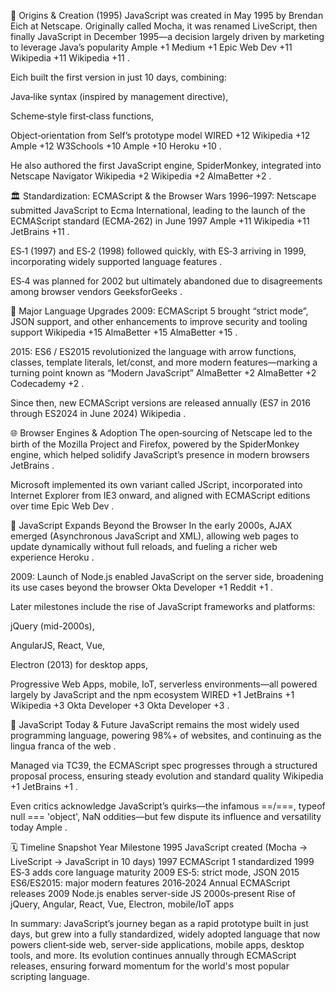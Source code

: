 🚀 Origins & Creation (1995)
JavaScript was created in May 1995 by Brendan Eich at Netscape. Originally called Mocha, it was renamed LiveScript, then finally JavaScript in December 1995—a decision largely driven by marketing to leverage Java’s popularity 
Ample
+1
Medium
+1
Epic Web Dev
+11
Wikipedia
+11
Wikipedia
+11
.

Eich built the first version in just 10 days, combining:

Java‑like syntax (inspired by management directive),

Scheme‑style first‑class functions,

Object‑orientation from Self’s prototype model 
WIRED
+12
Wikipedia
+12
Ample
+12
W3Schools
+10
Ample
+10
Heroku
+10
.

He also authored the first JavaScript engine, SpiderMonkey, integrated into Netscape Navigator 
Wikipedia
+2
Wikipedia
+2
AlmaBetter
+2
.

🏛️ Standardization: ECMAScript & the Browser Wars
1996–1997: Netscape submitted JavaScript to Ecma International, leading to the launch of the ECMAScript standard (ECMA‑262) in June 1997 
Ample
+11
Wikipedia
+11
JetBrains
+11
.

ES‑1 (1997) and ES‑2 (1998) followed quickly, with ES‑3 arriving in 1999, incorporating widely supported language features .

ES‑4 was planned for 2002 but ultimately abandoned due to disagreements among browser vendors 
GeeksforGeeks
.

🧰 Major Language Upgrades
2009: ECMAScript 5 brought “strict mode”, JSON support, and other enhancements to improve security and tooling support 
Wikipedia
+15
AlmaBetter
+15
AlmaBetter
+15
.

2015: ES6 / ES2015 revolutionized the language with arrow functions, classes, template literals, let/const, and more modern features—marking a turning point known as “Modern JavaScript” 
AlmaBetter
+2
AlmaBetter
+2
Codecademy
+2
.

Since then, new ECMAScript versions are released annually (ES7 in 2016 through ES2024 in June 2024) 
Wikipedia
.

🌐 Browser Engines & Adoption
The open‑sourcing of Netscape led to the birth of the Mozilla Project and Firefox, powered by the SpiderMonkey engine, which helped solidify JavaScript’s presence in modern browsers 
JetBrains
.

Microsoft implemented its own variant called JScript, incorporated into Internet Explorer from IE3 onward, and aligned with ECMAScript editions over time 
Epic Web Dev
.

🧩 JavaScript Expands Beyond the Browser
In the early 2000s, AJAX emerged (Asynchronous JavaScript and XML), allowing web pages to update dynamically without full reloads, and fueling a richer web experience 
Heroku
.

2009: Launch of Node.js enabled JavaScript on the server side, broadening its use cases beyond the browser 
Okta Developer
+1
Reddit
+1
.

Later milestones include the rise of JavaScript frameworks and platforms:

jQuery (mid-2000s),

AngularJS, React, Vue,

Electron (2013) for desktop apps,

Progressive Web Apps, mobile, IoT, serverless environments—all powered largely by JavaScript and the npm ecosystem 
WIRED
+1
JetBrains
+1
Wikipedia
+3
Okta Developer
+3
Okta Developer
+3
.

🌟 JavaScript Today & Future
JavaScript remains the most widely used programming language, powering 98%+ of websites, and continuing as the lingua franca of the web .

Managed via TC39, the ECMAScript spec progresses through a structured proposal process, ensuring steady evolution and standard quality 
Wikipedia
+1
JetBrains
+1
.

Even critics acknowledge JavaScript’s quirks—the infamous ==/===, typeof null === 'object', NaN oddities—but few dispute its influence and versatility today 
Ample
.

🗓️ Timeline Snapshot
Year	Milestone
1995	JavaScript created (Mocha → LiveScript → JavaScript in 10 days)
1997	ECMAScript 1 standardized
1999	ES‑3 adds core language maturity
2009	ES‑5: strict mode, JSON
2015	ES6/ES2015: major modern features
2016‑2024	Annual ECMAScript releases
2009	Node.js enables server-side JS
2000s‑present	Rise of jQuery, Angular, React, Vue, Electron, mobile/IoT apps

In summary: JavaScript’s journey began as a rapid prototype built in just days, but grew into a fully standardized, widely adopted language that now powers client‑side web, server-side applications, mobile apps, desktop tools, and more. Its evolution continues annually through ECMAScript releases, ensuring forward momentum for the world's most popular scripting language.








